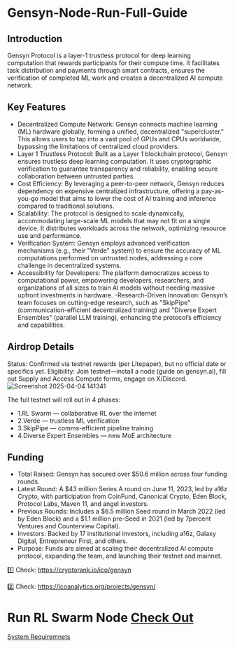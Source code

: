 # Gensyn-Node-Run-Full-Guide

## Introduction
Gensyn Protocol is a layer-1 trustless protocol for deep learning computation that rewards participants for their compute time. It facilitates task distribution and payments through smart contracts, ensures the verification of completed ML work and creates a decentralized AI compute network.

## Key Features
- Decentralized Compute Network: Gensyn connects machine learning (ML) hardware globally, forming a unified, decentralized "supercluster." This allows users to tap into a vast pool of GPUs and CPUs worldwide, bypassing the limitations of centralized cloud providers.
- Layer 1 Trustless Protocol: Built as a Layer 1 blockchain protocol, Gensyn ensures trustless deep learning computation. It uses cryptographic verification to guarantee transparency and reliability, enabling secure collaboration between untrusted parties.
- Cost Efficiency: By leveraging a peer-to-peer network, Gensyn reduces dependency on expensive centralized infrastructure, offering a pay-as-you-go model that aims to lower the cost of AI training and inference compared to traditional solutions.
- Scalability: The protocol is designed to scale dynamically, accommodating large-scale ML models that may not fit on a single device. It distributes workloads across the network, optimizing resource use and performance.
- Verification System: Gensyn employs advanced verification mechanisms (e.g., their "Verde" system) to ensure the accuracy of ML computations performed on untrusted nodes, addressing a core challenge in decentralized systems.
- Accessibility for Developers: The platform democratizes access to computational power, empowering developers, researchers, and organizations of all sizes to train AI models without needing massive upfront investments in hardware.
-Research-Driven Innovation: Gensyn’s team focuses on cutting-edge research, such as "SkipPipe" (communication-efficient decentralized training) and "Diverse Expert Ensembles" (parallel LLM training), enhancing the protocol’s efficiency and capabilities.

## Airdrop Details
Status: Confirmed via testnet rewards (per Litepaper), but no official date or specifics yet.
Eligibility: Join testnet—install a node (guide on gensyn.ai), fill out Supply and Access Compute forms, engage on X/Discord.
![Screenshot 2025-04-04 141341](https://github.com/user-attachments/assets/df22a465-a777-4c3a-a118-fe06cda525be)

The full testnet will roll out in 4 phases:
- 1.RL Swarm — collaborative RL over the internet
- 2.Verde — trustless ML verification
- 3.SkipPipe — comms-efficient pipeline training
- 4.Diverse Expert Ensembles — new MoE architecture

## Funding
- Total Raised: Gensyn has secured over $50.6 million across four funding rounds.
- Latest Round: A $43 million Series A round on June 11, 2023, led by a16z Crypto, with participation from CoinFund, Canonical Crypto, Eden Block, Protocol Labs, Maven 11, and angel investors.
- Previous Rounds: Includes a $6.5 million Seed round in March 2022 (led by Eden Block) and a $1.1 million pre-Seed in 2021 (led by 7percent Ventures and Counterview Capital).
- Investors: Backed by 17 institutional investors, including a16z, Galaxy Digital, Entrepreneur First, and others.
- Purpose: Funds are aimed at scaling their decentralized AI compute protocol, expanding the team, and launching their testnet and mainnet.

1️⃣ Check: https://cryptorank.io/ico/gensyn

2️⃣ Check: https://icoanalytics.org/projects/gensyn/

# Run RL Swarm Node [Check Out](RL-Swarm.md)   

[System Requiremnets](system-requirements.md)
